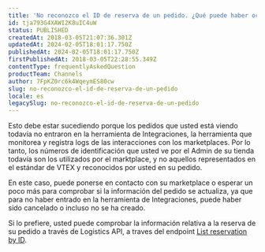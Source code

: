 ```yaml
---
title: 'No reconozco el ID de reserva de un pedido. ¿Qué puede haber ocurrido?'
id: tja793G4XAWI2K8uIC4uW
status: PUBLISHED
createdAt: 2018-03-05T21:07:36.301Z
updatedAt: 2024-02-05T18:01:17.750Z
publishedAt: 2024-02-05T18:01:17.750Z
firstPublishedAt: 2018-03-05T22:28:55.349Z
contentType: frequentlyAskedQuestion
productTeam: Channels
author: 7FpKZ0rc6k4WqeymES80cw
slug: no-reconozco-el-id-de-reserva-de-un-pedido
locale: es
legacySlug: no-reconozco-el-id-de-reserva-de-un-pedido
---
```


Esto debe estar sucediendo porque los pedidos que usted está viendo todavía no entraron en la herramienta de Integraciones, la herramienta que monitorea y registra logs de las interacciones con los marketplaces. Por lo tanto, los números de identificación que usted ve por el Admin de su tienda todavía son los utilizados por el marktplace, y no aquellos representados en el estándar de VTEX y reconocidos por usted en su pedido.

En este caso, puede ponerse en contacto con su marketplace o esperar un poco más para comprobar si la información del pedido se actualiza, ya que para no haber entrado en la herramienta de Integraciones, puede haber sido cancelado o incluso no se ha creado.

Si lo prefiere, usted puede comprobar la información relativa a la reserva de su pedido a través de Logistics API, a traves del endpoint [List reservation by ID](https://developers.vtex.com/docs/api-reference/logistics-api?endpoint=get-/api/logistics/pvt/inventory/reservations/-reservationId-).
